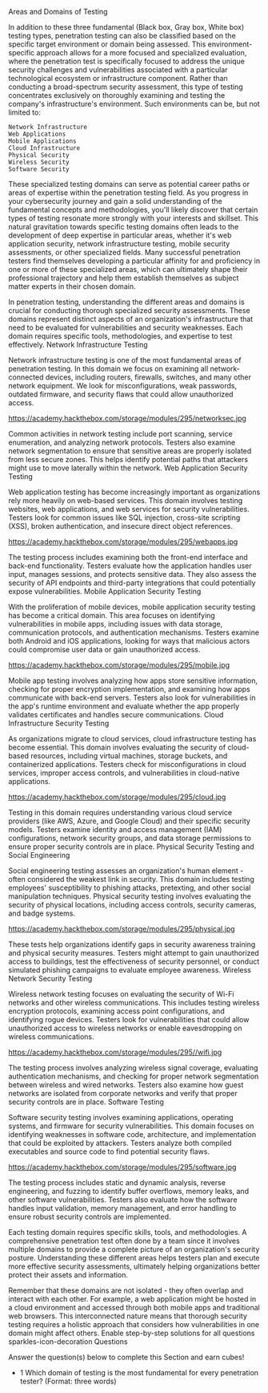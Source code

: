 Areas and Domains of Testing

In addition to these three fundamental (Black box, Gray box, White box) testing types, penetration testing can also be classified based on the specific target environment or domain being assessed. This environment-specific approach allows for a more focused and specialized evaluation, where the penetration test is specifically focused to address the unique security challenges and vulnerabilities associated with a particular technological ecosystem or infrastructure component. Rather than conducting a broad-spectrum security assessment, this type of testing concentrates exclusively on thoroughly examining and testing the company's infrastructure's environment. Such environments can be, but not limited to:

    Network Infrastructure
    Web Applications
    Mobile Applications
    Cloud Infrastructure
    Physical Security
    Wireless Security
    Software Security

These specialized testing domains can serve as potential career paths or areas of expertise within the penetration testing field. As you progress in your cybersecurity journey and gain a solid understanding of the fundamental concepts and methodologies, you'll likely discover that certain types of testing resonate more strongly with your interests and skillset. This natural gravitation towards specific testing domains often leads to the development of deep expertise in particular areas, whether it's web application security, network infrastructure testing, mobile security assessments, or other specialized fields. Many successful penetration testers find themselves developing a particular affinity for and proficiency in one or more of these specialized areas, which can ultimately shape their professional trajectory and help them establish themselves as subject matter experts in their chosen domain.

In penetration testing, understanding the different areas and domains is crucial for conducting thorough specialized security assessments. These domains represent distinct aspects of an organization's infrastructure that need to be evaluated for vulnerabilities and security weaknesses. Each domain requires specific tools, methodologies, and expertise to test effectively.
Network Infrastructure Testing

Network infrastructure testing is one of the most fundamental areas of penetration testing. In this domain we focus on examining all network-connected devices, including routers, firewalls, switches, and many other network equipment. We look for misconfigurations, weak passwords, outdated firmware, and security flaws that could allow unauthorized access.

https://academy.hackthebox.com/storage/modules/295/networksec.jpg

Common activities in network testing include port scanning, service enumeration, and analyzing network protocols. Testers also examine network segmentation to ensure that sensitive areas are properly isolated from less secure zones. This helps identify potential paths that attackers might use to move laterally within the network.
Web Application Security Testing

Web application testing has become increasingly important as organizations rely more heavily on web-based services. This domain involves testing websites, web applications, and web services for security vulnerabilities. Testers look for common issues like SQL injection, cross-site scripting (XSS), broken authentication, and insecure direct object references.

https://academy.hackthebox.com/storage/modules/295/webapps.jpg

The testing process includes examining both the front-end interface and back-end functionality. Testers evaluate how the application handles user input, manages sessions, and protects sensitive data. They also assess the security of API endpoints and third-party integrations that could potentially expose vulnerabilities.
Mobile Application Security Testing

With the proliferation of mobile devices, mobile application security testing has become a critical domain. This area focuses on identifying vulnerabilities in mobile apps, including issues with data storage, communication protocols, and authentication mechanisms. Testers examine both Android and iOS applications, looking for ways that malicious actors could compromise user data or gain unauthorized access.

https://academy.hackthebox.com/storage/modules/295/mobile.jpg

Mobile app testing involves analyzing how apps store sensitive information, checking for proper encryption implementation, and examining how apps communicate with back-end servers. Testers also look for vulnerabilities in the app's runtime environment and evaluate whether the app properly validates certificates and handles secure communications.
Cloud Infrastructure Security Testing

As organizations migrate to cloud services, cloud infrastructure testing has become essential. This domain involves evaluating the security of cloud-based resources, including virtual machines, storage buckets, and containerized applications. Testers check for misconfigurations in cloud services, improper access controls, and vulnerabilities in cloud-native applications.

https://academy.hackthebox.com/storage/modules/295/cloud.jpg

Testing in this domain requires understanding various cloud service providers (like AWS, Azure, and Google Cloud) and their specific security models. Testers examine identity and access management (IAM) configurations, network security groups, and data storage permissions to ensure proper security controls are in place.
Physical Security Testing and Social Engineering

Social engineering testing assesses an organization's human element - often considered the weakest link in security. This domain includes testing employees' susceptibility to phishing attacks, pretexting, and other social manipulation techniques. Physical security testing involves evaluating the security of physical locations, including access controls, security cameras, and badge systems.

https://academy.hackthebox.com/storage/modules/295/physical.jpg

These tests help organizations identify gaps in security awareness training and physical security measures. Testers might attempt to gain unauthorized access to buildings, test the effectiveness of security personnel, or conduct simulated phishing campaigns to evaluate employee awareness.
Wireless Network Security Testing

Wireless network testing focuses on evaluating the security of Wi-Fi networks and other wireless communications. This includes testing wireless encryption protocols, examining access point configurations, and identifying rogue devices. Testers look for vulnerabilities that could allow unauthorized access to wireless networks or enable eavesdropping on wireless communications.

https://academy.hackthebox.com/storage/modules/295//wifi.jpg

The testing process involves analyzing wireless signal coverage, evaluating authentication mechanisms, and checking for proper network segmentation between wireless and wired networks. Testers also examine how guest networks are isolated from corporate networks and verify that proper security controls are in place.
Software Testing

Software security testing involves examining applications, operating systems, and firmware for security vulnerabilities. This domain focuses on identifying weaknesses in software code, architecture, and implementation that could be exploited by attackers. Testers analyze both compiled executables and source code to find potential security flaws.

https://academy.hackthebox.com/storage/modules/295/software.jpg

The testing process includes static and dynamic analysis, reverse engineering, and fuzzing to identify buffer overflows, memory leaks, and other software vulnerabilities. Testers also evaluate how the software handles input validation, memory management, and error handling to ensure robust security controls are implemented.

Each testing domain requires specific skills, tools, and methodologies. A comprehensive penetration test often done by a team since it involves multiple domains to provide a complete picture of an organization's security posture. Understanding these different areas helps testers plan and execute more effective security assessments, ultimately helping organizations better protect their assets and information.

Remember that these domains are not isolated - they often overlap and interact with each other. For example, a web application might be hosted in a cloud environment and accessed through both mobile apps and traditional web browsers. This interconnected nature means that thorough security testing requires a holistic approach that considers how vulnerabilities in one domain might affect others.
Enable step-by-step solutions for all questions
sparkles-icon-decoration
Questions

Answer the question(s) below to complete this Section and earn cubes!
+ 1 Which domain of testing is the most fundamental for every penetration tester? (Format: three words) 


